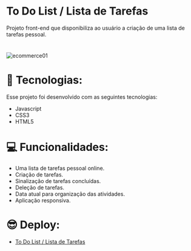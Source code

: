# To Do List / Lista de Tarefas

Projeto front-end que disponibiliza ao usuário a criação de uma lista de tarefas pessoal.
#
![ecommerce01](https://user-images.githubusercontent.com/113479357/201253952-592a3eef-4e44-4089-b6aa-9db9649bfe78.png)
#
# 🚀 Tecnologias:
 
Esse projeto foi desenvolvido com as seguintes tecnologias:

- Javascript
- CSS3
- HTML5
#
#
# 💻 Funcionalidades:

- Uma lista de tarefas pessoal online.
- Criação de tarefas.
- Sinalização de tarefas concluídas.
- Deleção de tarefas.
- Data atual para organização das atividades.
- Aplicação responsiva.
#
#
# 😎 Deploy:
- [To Do List / Lista de Tarefas](https://marcioramires.github.io/to-do-list-web-app/)
#
